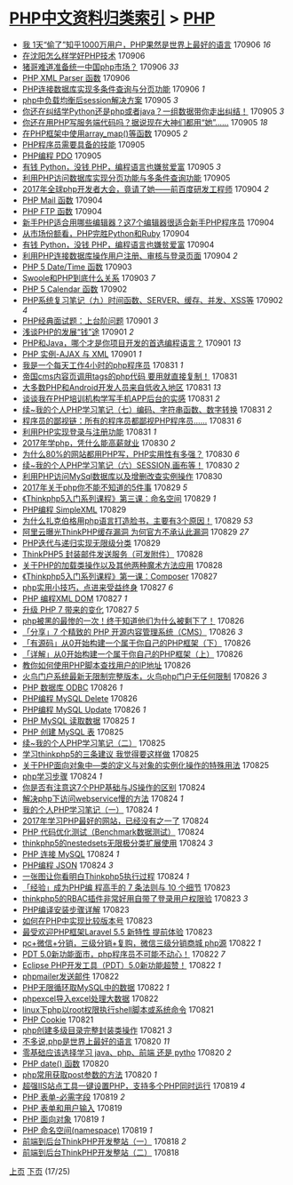 [PHP中文资料归类索引](../README.md) > [PHP](PHP.md)
====
- [我 1天“偷了”知乎1000万用户，PHP果然是世界上最好的语言](http://jkwz.applinzi.com/ittc/7010291973314053137.html#%E6%88%91+1%E5%A4%A9%E2%80%9C%E5%81%B7%E4%BA%86%E2%80%9D%E7%9F%A5%E4%B9%8E1000%E4%B8%87%E7%94%A8%E6%88%B7%EF%BC%8CPHP%E6%9E%9C%E7%84%B6%E6%98%AF%E4%B8%96%E7%95%8C%E4%B8%8A%E6%9C%80%E5%A5%BD%E7%9A%84%E8%AF%AD%E8%A8%80) 170906 *16* 
- [在沈阳怎么样学好PHP技术](http://jkwz.applinzi.com/ittc/7010190063349269520.html#%E5%9C%A8%E6%B2%88%E9%98%B3%E6%80%8E%E4%B9%88%E6%A0%B7%E5%AD%A6%E5%A5%BDPHP%E6%8A%80%E6%9C%AF) 170906  
- [猪哥难道准备统一中国php市场？](http://jkwz.applinzi.com/ittc/7010138411397284880.html#%E7%8C%AA%E5%93%A5%E9%9A%BE%E9%81%93%E5%87%86%E5%A4%87%E7%BB%9F%E4%B8%80%E4%B8%AD%E5%9B%BDphp%E5%B8%82%E5%9C%BA%EF%BC%9F) 170906 *33* 
- [PHP XML Parser 函数](http://jkwz.applinzi.com/ittc/7010121868957451280.html#PHP+XML+Parser+%E5%87%BD%E6%95%B0) 170906  
- [PHP连接数据库实现多条件查询与分页功能](http://jkwz.applinzi.com/ittc/7010115902765532177.html#PHP%E8%BF%9E%E6%8E%A5%E6%95%B0%E6%8D%AE%E5%BA%93%E5%AE%9E%E7%8E%B0%E5%A4%9A%E6%9D%A1%E4%BB%B6%E6%9F%A5%E8%AF%A2%E4%B8%8E%E5%88%86%E9%A1%B5%E5%8A%9F%E8%83%BD) 170906 *1* 
- [php中负载均衡后session解决方案](http://jkwz.applinzi.com/ittc/7009888198313116689.html#php%E4%B8%AD%E8%B4%9F%E8%BD%BD%E5%9D%87%E8%A1%A1%E5%90%8Esession%E8%A7%A3%E5%86%B3%E6%96%B9%E6%A1%88) 170905 *3* 
- [你还在纠结学Python还是php或者java？一组数据带你走出纠结！](http://jkwz.applinzi.com/ittc/7009899586091746321.html#%E4%BD%A0%E8%BF%98%E5%9C%A8%E7%BA%A0%E7%BB%93%E5%AD%A6Python%E8%BF%98%E6%98%AFphp%E6%88%96%E8%80%85java%EF%BC%9F%E4%B8%80%E7%BB%84%E6%95%B0%E6%8D%AE%E5%B8%A6%E4%BD%A0%E8%B5%B0%E5%87%BA%E7%BA%A0%E7%BB%93%EF%BC%81) 170905 *3* 
- [你还在用PHP写服务端代码吗？据说现在大神们都用“她”……](http://jkwz.applinzi.com/ittc/7009863907106358289.html#%E4%BD%A0%E8%BF%98%E5%9C%A8%E7%94%A8PHP%E5%86%99%E6%9C%8D%E5%8A%A1%E7%AB%AF%E4%BB%A3%E7%A0%81%E5%90%97%EF%BC%9F%E6%8D%AE%E8%AF%B4%E7%8E%B0%E5%9C%A8%E5%A4%A7%E7%A5%9E%E4%BB%AC%E9%83%BD%E7%94%A8%E2%80%9C%E5%A5%B9%E2%80%9D%E2%80%A6%E2%80%A6) 170905 *18* 
- [在PHP框架中使用array_map()等函数](http://jkwz.applinzi.com/ittc/7009851020937790481.html#%E5%9C%A8PHP%E6%A1%86%E6%9E%B6%E4%B8%AD%E4%BD%BF%E7%94%A8array_map%28%29%E7%AD%89%E5%87%BD%E6%95%B0) 170905 *2* 
- [PHP程序员需要具备的技能](http://jkwz.applinzi.com/ittc/7009830176136102928.html#PHP%E7%A8%8B%E5%BA%8F%E5%91%98%E9%9C%80%E8%A6%81%E5%85%B7%E5%A4%87%E7%9A%84%E6%8A%80%E8%83%BD) 170905  
- [PHP编程 PDO](http://jkwz.applinzi.com/ittc/7009763753816753168.html#PHP%E7%BC%96%E7%A8%8B+PDO) 170905  
- [有钱 Python，没钱 PHP，编程语言也嫌贫爱富](http://jkwz.applinzi.com/ittc/7009754107106296848.html#%E6%9C%89%E9%92%B1+Python%EF%BC%8C%E6%B2%A1%E9%92%B1+PHP%EF%BC%8C%E7%BC%96%E7%A8%8B%E8%AF%AD%E8%A8%80%E4%B9%9F%E5%AB%8C%E8%B4%AB%E7%88%B1%E5%AF%8C) 170905 *3* 
- [利用PHP访问数据库实现分页功能与多条件查询功能](http://jkwz.applinzi.com/ittc/7009741986977022993.html#%E5%88%A9%E7%94%A8PHP%E8%AE%BF%E9%97%AE%E6%95%B0%E6%8D%AE%E5%BA%93%E5%AE%9E%E7%8E%B0%E5%88%86%E9%A1%B5%E5%8A%9F%E8%83%BD%E4%B8%8E%E5%A4%9A%E6%9D%A1%E4%BB%B6%E6%9F%A5%E8%AF%A2%E5%8A%9F%E8%83%BD) 170905  
- [2017年全球php开发者大会，竟请了她——前百度研发工程师](http://jkwz.applinzi.com/ittc/7009546571220517904.html#2017%E5%B9%B4%E5%85%A8%E7%90%83php%E5%BC%80%E5%8F%91%E8%80%85%E5%A4%A7%E4%BC%9A%EF%BC%8C%E7%AB%9F%E8%AF%B7%E4%BA%86%E5%A5%B9%E2%80%94%E2%80%94%E5%89%8D%E7%99%BE%E5%BA%A6%E7%A0%94%E5%8F%91%E5%B7%A5%E7%A8%8B%E5%B8%88) 170904 *2* 
- [PHP Mail 函数](http://jkwz.applinzi.com/ittc/7009422557638558737.html#PHP+Mail+%E5%87%BD%E6%95%B0) 170904  
- [PHP FTP 函数](http://jkwz.applinzi.com/ittc/7009419808335201296.html#PHP+FTP+%E5%87%BD%E6%95%B0) 170904  
- [新手PHP适合用哪些编辑器？这7个编辑器很适合新手PHP程序员](http://jkwz.applinzi.com/ittc/7009417574432113680.html#%E6%96%B0%E6%89%8BPHP%E9%80%82%E5%90%88%E7%94%A8%E5%93%AA%E4%BA%9B%E7%BC%96%E8%BE%91%E5%99%A8%EF%BC%9F%E8%BF%997%E4%B8%AA%E7%BC%96%E8%BE%91%E5%99%A8%E5%BE%88%E9%80%82%E5%90%88%E6%96%B0%E6%89%8BPHP%E7%A8%8B%E5%BA%8F%E5%91%98) 170904  
- [从市场份额看，PHP完胜Python和Ruby](http://jkwz.applinzi.com/ittc/7009403417120998417.html#%E4%BB%8E%E5%B8%82%E5%9C%BA%E4%BB%BD%E9%A2%9D%E7%9C%8B%EF%BC%8CPHP%E5%AE%8C%E8%83%9CPython%E5%92%8CRuby) 170904  
- [有钱 Python，没钱 PHP，编程语言也嫌贫爱富](http://jkwz.applinzi.com/ittc/7009395879222707216.html#%E6%9C%89%E9%92%B1+Python%EF%BC%8C%E6%B2%A1%E9%92%B1+PHP%EF%BC%8C%E7%BC%96%E7%A8%8B%E8%AF%AD%E8%A8%80%E4%B9%9F%E5%AB%8C%E8%B4%AB%E7%88%B1%E5%AF%8C) 170904  
- [利用PHP连接数据库操作用户注册、审核与登录页面](http://jkwz.applinzi.com/ittc/7009377797259412497.html#%E5%88%A9%E7%94%A8PHP%E8%BF%9E%E6%8E%A5%E6%95%B0%E6%8D%AE%E5%BA%93%E6%93%8D%E4%BD%9C%E7%94%A8%E6%88%B7%E6%B3%A8%E5%86%8C%E3%80%81%E5%AE%A1%E6%A0%B8%E4%B8%8E%E7%99%BB%E5%BD%95%E9%A1%B5%E9%9D%A2) 170904 *2* 
- [PHP 5 Date/Time 函数](http://jkwz.applinzi.com/ittc/7009055522534474768.html#PHP+5+Date%2FTime+%E5%87%BD%E6%95%B0) 170903  
- [Swoole和PHP到底什么关系](http://jkwz.applinzi.com/ittc/7009003834880558097.html#Swoole%E5%92%8CPHP%E5%88%B0%E5%BA%95%E4%BB%80%E4%B9%88%E5%85%B3%E7%B3%BB) 170903 *7* 
- [PHP 5 Calendar 函数](http://jkwz.applinzi.com/ittc/7008821629046752273.html#PHP+5+Calendar+%E5%87%BD%E6%95%B0) 170902  
- [PHP系统复习笔记（九）时间函数、SERVER、缓存、并发、XSS等](http://jkwz.applinzi.com/ittc/7008669577251390480.html#PHP%E7%B3%BB%E7%BB%9F%E5%A4%8D%E4%B9%A0%E7%AC%94%E8%AE%B0%EF%BC%88%E4%B9%9D%EF%BC%89%E6%97%B6%E9%97%B4%E5%87%BD%E6%95%B0%E3%80%81SERVER%E3%80%81%E7%BC%93%E5%AD%98%E3%80%81%E5%B9%B6%E5%8F%91%E3%80%81XSS%E7%AD%89) 170902 *4* 
- [PHP经典面试题：上台阶问题](http://jkwz.applinzi.com/ittc/7008341844621263889.html#PHP%E7%BB%8F%E5%85%B8%E9%9D%A2%E8%AF%95%E9%A2%98%EF%BC%9A%E4%B8%8A%E5%8F%B0%E9%98%B6%E9%97%AE%E9%A2%98) 170901 *3* 
- [浅谈PHP的发展“钱”途](http://jkwz.applinzi.com/ittc/7008359713442628625.html#%E6%B5%85%E8%B0%88PHP%E7%9A%84%E5%8F%91%E5%B1%95%E2%80%9C%E9%92%B1%E2%80%9D%E9%80%94) 170901 *2* 
- [PHP和Java，哪个才是你项目开发的首选编程语言？](http://jkwz.applinzi.com/ittc/7008318022748734480.html#PHP%E5%92%8CJava%EF%BC%8C%E5%93%AA%E4%B8%AA%E6%89%8D%E6%98%AF%E4%BD%A0%E9%A1%B9%E7%9B%AE%E5%BC%80%E5%8F%91%E7%9A%84%E9%A6%96%E9%80%89%E7%BC%96%E7%A8%8B%E8%AF%AD%E8%A8%80%EF%BC%9F) 170901 *13* 
- [PHP 实例-AJAX 与 XML](http://jkwz.applinzi.com/ittc/7008286162689721360.html#PHP+%E5%AE%9E%E4%BE%8B-AJAX+%E4%B8%8E+XML) 170901 *1* 
- [我是一个每天工作4小时的php程序员](http://jkwz.applinzi.com/ittc/7008067988631323665.html#%E6%88%91%E6%98%AF%E4%B8%80%E4%B8%AA%E6%AF%8F%E5%A4%A9%E5%B7%A5%E4%BD%9C4%E5%B0%8F%E6%97%B6%E7%9A%84php%E7%A8%8B%E5%BA%8F%E5%91%98) 170831 *1* 
- [帝国cms内容页调用tags的php代码 要用就直接复制！](http://jkwz.applinzi.com/ittc/7008054798262469648.html#%E5%B8%9D%E5%9B%BDcms%E5%86%85%E5%AE%B9%E9%A1%B5%E8%B0%83%E7%94%A8tags%E7%9A%84php%E4%BB%A3%E7%A0%81+%E8%A6%81%E7%94%A8%E5%B0%B1%E7%9B%B4%E6%8E%A5%E5%A4%8D%E5%88%B6%EF%BC%81) 170831  
- [大多数PHP和Android开发人员来自低收入地区](http://jkwz.applinzi.com/ittc/7008025439375983632.html#%E5%A4%A7%E5%A4%9A%E6%95%B0PHP%E5%92%8CAndroid%E5%BC%80%E5%8F%91%E4%BA%BA%E5%91%98%E6%9D%A5%E8%87%AA%E4%BD%8E%E6%94%B6%E5%85%A5%E5%9C%B0%E5%8C%BA) 170831 *13* 
- [谈谈我在PHP培训机构学写手机APP后台的实感](http://jkwz.applinzi.com/ittc/7007978625662714897.html#%E8%B0%88%E8%B0%88%E6%88%91%E5%9C%A8PHP%E5%9F%B9%E8%AE%AD%E6%9C%BA%E6%9E%84%E5%AD%A6%E5%86%99%E6%89%8B%E6%9C%BAAPP%E5%90%8E%E5%8F%B0%E7%9A%84%E5%AE%9E%E6%84%9F) 170831 *2* 
- [续~我的个人PHP学习笔记（七）编码、字符串函数、数字转换](http://jkwz.applinzi.com/ittc/7007943445342323728.html#%E7%BB%AD%7E%E6%88%91%E7%9A%84%E4%B8%AA%E4%BA%BAPHP%E5%AD%A6%E4%B9%A0%E7%AC%94%E8%AE%B0%EF%BC%88%E4%B8%83%EF%BC%89%E7%BC%96%E7%A0%81%E3%80%81%E5%AD%97%E7%AC%A6%E4%B8%B2%E5%87%BD%E6%95%B0%E3%80%81%E6%95%B0%E5%AD%97%E8%BD%AC%E6%8D%A2) 170831 *2* 
- [程序员的鄙视链：所有的程序员都鄙视PHP程序员……](http://jkwz.applinzi.com/ittc/7007898545263477777.html#%E7%A8%8B%E5%BA%8F%E5%91%98%E7%9A%84%E9%84%99%E8%A7%86%E9%93%BE%EF%BC%9A%E6%89%80%E6%9C%89%E7%9A%84%E7%A8%8B%E5%BA%8F%E5%91%98%E9%83%BD%E9%84%99%E8%A7%86PHP%E7%A8%8B%E5%BA%8F%E5%91%98%E2%80%A6%E2%80%A6) 170831 *6* 
- [利用PHP实现登录与注册功能](http://jkwz.applinzi.com/ittc/7007885921322796048.html#%E5%88%A9%E7%94%A8PHP%E5%AE%9E%E7%8E%B0%E7%99%BB%E5%BD%95%E4%B8%8E%E6%B3%A8%E5%86%8C%E5%8A%9F%E8%83%BD) 170831 *1* 
- [2017年学php，凭什么能高薪就业](http://jkwz.applinzi.com/ittc/7007737476276552721.html#2017%E5%B9%B4%E5%AD%A6php%EF%BC%8C%E5%87%AD%E4%BB%80%E4%B9%88%E8%83%BD%E9%AB%98%E8%96%AA%E5%B0%B1%E4%B8%9A) 170830 *2* 
- [为什么80%的网站都用PHP写，PHP实用性有多强？](http://jkwz.applinzi.com/ittc/7007542741956035601.html#%E4%B8%BA%E4%BB%80%E4%B9%8880%25%E7%9A%84%E7%BD%91%E7%AB%99%E9%83%BD%E7%94%A8PHP%E5%86%99%EF%BC%8CPHP%E5%AE%9E%E7%94%A8%E6%80%A7%E6%9C%89%E5%A4%9A%E5%BC%BA%EF%BC%9F) 170830 *6* 
- [续~我的个人PHP学习笔记（六）SESSION,画布等！](http://jkwz.applinzi.com/ittc/7007531173100913680.html#%E7%BB%AD%7E%E6%88%91%E7%9A%84%E4%B8%AA%E4%BA%BAPHP%E5%AD%A6%E4%B9%A0%E7%AC%94%E8%AE%B0%EF%BC%88%E5%85%AD%EF%BC%89SESSION%2C%E7%94%BB%E5%B8%83%E7%AD%89%EF%BC%81) 170830 *2* 
- [利用PHP访问MySql数据库以及增删改查实例操作](http://jkwz.applinzi.com/ittc/7007517390420837393.html#%E5%88%A9%E7%94%A8PHP%E8%AE%BF%E9%97%AEMySql%E6%95%B0%E6%8D%AE%E5%BA%93%E4%BB%A5%E5%8F%8A%E5%A2%9E%E5%88%A0%E6%94%B9%E6%9F%A5%E5%AE%9E%E4%BE%8B%E6%93%8D%E4%BD%9C) 170830  
- [2017年关于php你不能不知道的5件事](http://jkwz.applinzi.com/ittc/7007373639765459985.html#2017%E5%B9%B4%E5%85%B3%E4%BA%8Ephp%E4%BD%A0%E4%B8%8D%E8%83%BD%E4%B8%8D%E7%9F%A5%E9%81%93%E7%9A%845%E4%BB%B6%E4%BA%8B) 170829 *5* 
- [《Thinkphp5入门系列课程》第三课：命名空间](http://jkwz.applinzi.com/ittc/7007347055180383249.html#%E3%80%8AThinkphp5%E5%85%A5%E9%97%A8%E7%B3%BB%E5%88%97%E8%AF%BE%E7%A8%8B%E3%80%8B%E7%AC%AC%E4%B8%89%E8%AF%BE%EF%BC%9A%E5%91%BD%E5%90%8D%E7%A9%BA%E9%97%B4) 170829 *1* 
- [PHP编程 SimpleXML](http://jkwz.applinzi.com/ittc/7007313873164829712.html#PHP%E7%BC%96%E7%A8%8B+SimpleXML) 170829  
- [为什么扎克伯格用php语言打造脸书，主要有3个原因！](http://jkwz.applinzi.com/ittc/7007293143811359761.html#%E4%B8%BA%E4%BB%80%E4%B9%88%E6%89%8E%E5%85%8B%E4%BC%AF%E6%A0%BC%E7%94%A8php%E8%AF%AD%E8%A8%80%E6%89%93%E9%80%A0%E8%84%B8%E4%B9%A6%EF%BC%8C%E4%B8%BB%E8%A6%81%E6%9C%893%E4%B8%AA%E5%8E%9F%E5%9B%A0%EF%BC%81) 170829 *53* 
- [阿里云曝光ThinkPHP缓存漏洞 为何官方不承认此漏洞](http://jkwz.applinzi.com/ittc/7007184624844014609.html#%E9%98%BF%E9%87%8C%E4%BA%91%E6%9B%9D%E5%85%89ThinkPHP%E7%BC%93%E5%AD%98%E6%BC%8F%E6%B4%9E+%E4%B8%BA%E4%BD%95%E5%AE%98%E6%96%B9%E4%B8%8D%E6%89%BF%E8%AE%A4%E6%AD%A4%E6%BC%8F%E6%B4%9E) 170829 *27* 
- [PHP迭代与递归实现无限级分类](http://jkwz.applinzi.com/ittc/7007179687498089488.html#PHP%E8%BF%AD%E4%BB%A3%E4%B8%8E%E9%80%92%E5%BD%92%E5%AE%9E%E7%8E%B0%E6%97%A0%E9%99%90%E7%BA%A7%E5%88%86%E7%B1%BB) 170829  
- [ThinkPHP5 封装邮件发送服务（可发附件）](http://jkwz.applinzi.com/ittc/7006778372452254736.html#ThinkPHP5+%E5%B0%81%E8%A3%85%E9%82%AE%E4%BB%B6%E5%8F%91%E9%80%81%E6%9C%8D%E5%8A%A1%EF%BC%88%E5%8F%AF%E5%8F%91%E9%99%84%E4%BB%B6%EF%BC%89) 170828  
- [关于PHP的加载类操作以及其他两种魔术方法应用](http://jkwz.applinzi.com/ittc/7006777066543121425.html#%E5%85%B3%E4%BA%8EPHP%E7%9A%84%E5%8A%A0%E8%BD%BD%E7%B1%BB%E6%93%8D%E4%BD%9C%E4%BB%A5%E5%8F%8A%E5%85%B6%E4%BB%96%E4%B8%A4%E7%A7%8D%E9%AD%94%E6%9C%AF%E6%96%B9%E6%B3%95%E5%BA%94%E7%94%A8) 170828  
- [《Thinkphp5入门系列课程》第一课：Composer](http://jkwz.applinzi.com/ittc/7006612725864858640.html#%E3%80%8AThinkphp5%E5%85%A5%E9%97%A8%E7%B3%BB%E5%88%97%E8%AF%BE%E7%A8%8B%E3%80%8B%E7%AC%AC%E4%B8%80%E8%AF%BE%EF%BC%9AComposer) 170827  
- [php实用小技巧，点进来受益终身](http://jkwz.applinzi.com/ittc/7006607872237241360.html#php%E5%AE%9E%E7%94%A8%E5%B0%8F%E6%8A%80%E5%B7%A7%EF%BC%8C%E7%82%B9%E8%BF%9B%E6%9D%A5%E5%8F%97%E7%9B%8A%E7%BB%88%E8%BA%AB) 170827 *6* 
- [PHP 编程XML DOM](http://jkwz.applinzi.com/ittc/7006470212885677073.html#PHP+%E7%BC%96%E7%A8%8BXML+DOM) 170827 *1* 
- [升级 PHP 7 带来的变化](http://jkwz.applinzi.com/ittc/7006405603004777488.html#%E5%8D%87%E7%BA%A7+PHP+7+%E5%B8%A6%E6%9D%A5%E7%9A%84%E5%8F%98%E5%8C%96) 170827 *5* 
- [php被黑的最惨的一次！终于知道他们为什么被剩下了！](http://jkwz.applinzi.com/ittc/7006245695336743953.html#php%E8%A2%AB%E9%BB%91%E7%9A%84%E6%9C%80%E6%83%A8%E7%9A%84%E4%B8%80%E6%AC%A1%EF%BC%81%E7%BB%88%E4%BA%8E%E7%9F%A5%E9%81%93%E4%BB%96%E4%BB%AC%E4%B8%BA%E4%BB%80%E4%B9%88%E8%A2%AB%E5%89%A9%E4%B8%8B%E4%BA%86%EF%BC%81) 170826  
- [「分享」7 个精致的 PHP 开源内容管理系统（CMS）](http://jkwz.applinzi.com/ittc/7006239953414259728.html#%E3%80%8C%E5%88%86%E4%BA%AB%E3%80%8D7+%E4%B8%AA%E7%B2%BE%E8%87%B4%E7%9A%84+PHP+%E5%BC%80%E6%BA%90%E5%86%85%E5%AE%B9%E7%AE%A1%E7%90%86%E7%B3%BB%E7%BB%9F%EF%BC%88CMS%EF%BC%89) 170826 *3* 
- [「有源码」从0开始构建一个属于你自己的PHP框架（下）](http://jkwz.applinzi.com/ittc/7006180590335034385.html#%E3%80%8C%E6%9C%89%E6%BA%90%E7%A0%81%E3%80%8D%E4%BB%8E0%E5%BC%80%E5%A7%8B%E6%9E%84%E5%BB%BA%E4%B8%80%E4%B8%AA%E5%B1%9E%E4%BA%8E%E4%BD%A0%E8%87%AA%E5%B7%B1%E7%9A%84PHP%E6%A1%86%E6%9E%B6%EF%BC%88%E4%B8%8B%EF%BC%89) 170826  
- [「详解」从0开始构建一个属于你自己的PHP框架（上）](http://jkwz.applinzi.com/ittc/7006136656334423057.html#%E3%80%8C%E8%AF%A6%E8%A7%A3%E3%80%8D%E4%BB%8E0%E5%BC%80%E5%A7%8B%E6%9E%84%E5%BB%BA%E4%B8%80%E4%B8%AA%E5%B1%9E%E4%BA%8E%E4%BD%A0%E8%87%AA%E5%B7%B1%E7%9A%84PHP%E6%A1%86%E6%9E%B6%EF%BC%88%E4%B8%8A%EF%BC%89) 170826  
- [教你如何使用PHP脚本查找用户的IP地址](http://jkwz.applinzi.com/ittc/7006156281747080209.html#%E6%95%99%E4%BD%A0%E5%A6%82%E4%BD%95%E4%BD%BF%E7%94%A8PHP%E8%84%9A%E6%9C%AC%E6%9F%A5%E6%89%BE%E7%94%A8%E6%88%B7%E7%9A%84IP%E5%9C%B0%E5%9D%80) 170826  
- [火鸟门户系统最新无限制完整版本，火鸟php门户无任何限制](http://jkwz.applinzi.com/ittc/7006127080717419537.html#%E7%81%AB%E9%B8%9F%E9%97%A8%E6%88%B7%E7%B3%BB%E7%BB%9F%E6%9C%80%E6%96%B0%E6%97%A0%E9%99%90%E5%88%B6%E5%AE%8C%E6%95%B4%E7%89%88%E6%9C%AC%EF%BC%8C%E7%81%AB%E9%B8%9Fphp%E9%97%A8%E6%88%B7%E6%97%A0%E4%BB%BB%E4%BD%95%E9%99%90%E5%88%B6) 170826 *3* 
- [PHP 数据库 ODBC](http://jkwz.applinzi.com/ittc/7006101152981320721.html#PHP+%E6%95%B0%E6%8D%AE%E5%BA%93+ODBC) 170826 *1* 
- [PHP编程 MySQL Delete](http://jkwz.applinzi.com/ittc/7006100549873959952.html#PHP%E7%BC%96%E7%A8%8B+MySQL+Delete) 170826  
- [PHP编程 MySQL Update](http://jkwz.applinzi.com/ittc/7006099223865721873.html#PHP%E7%BC%96%E7%A8%8B+MySQL+Update) 170826 *1* 
- [PHP MySQL 读取数据](http://jkwz.applinzi.com/ittc/7005862367492310033.html#PHP+MySQL+%E8%AF%BB%E5%8F%96%E6%95%B0%E6%8D%AE) 170825 *1* 
- [PHP 创建 MySQL 表](http://jkwz.applinzi.com/ittc/7005859698761532432.html#PHP+%E5%88%9B%E5%BB%BA+MySQL+%E8%A1%A8) 170825  
- [续~我的个人PHP学习笔记（二）](http://jkwz.applinzi.com/ittc/7005677380532962321.html#%E7%BB%AD%7E%E6%88%91%E7%9A%84%E4%B8%AA%E4%BA%BAPHP%E5%AD%A6%E4%B9%A0%E7%AC%94%E8%AE%B0%EF%BC%88%E4%BA%8C%EF%BC%89) 170825  
- [学习thinkphp5的三条建议 我觉得要这样做](http://jkwz.applinzi.com/ittc/7005674119260275729.html#%E5%AD%A6%E4%B9%A0thinkphp5%E7%9A%84%E4%B8%89%E6%9D%A1%E5%BB%BA%E8%AE%AE+%E6%88%91%E8%A7%89%E5%BE%97%E8%A6%81%E8%BF%99%E6%A0%B7%E5%81%9A) 170825  
- [关于PHP面向对象中—类的定义与对象的实例化操作的特殊用法](http://jkwz.applinzi.com/ittc/7005670777654084625.html#%E5%85%B3%E4%BA%8EPHP%E9%9D%A2%E5%90%91%E5%AF%B9%E8%B1%A1%E4%B8%AD%E2%80%94%E7%B1%BB%E7%9A%84%E5%AE%9A%E4%B9%89%E4%B8%8E%E5%AF%B9%E8%B1%A1%E7%9A%84%E5%AE%9E%E4%BE%8B%E5%8C%96%E6%93%8D%E4%BD%9C%E7%9A%84%E7%89%B9%E6%AE%8A%E7%94%A8%E6%B3%95) 170825  
- [php学习步骤](http://jkwz.applinzi.com/ittc/7005427088742679569.html#php%E5%AD%A6%E4%B9%A0%E6%AD%A5%E9%AA%A4) 170824 *1* 
- [你是否有注意这7个PHP基础与JS操作的区别](http://jkwz.applinzi.com/ittc/7005396785047274512.html#%E4%BD%A0%E6%98%AF%E5%90%A6%E6%9C%89%E6%B3%A8%E6%84%8F%E8%BF%997%E4%B8%AAPHP%E5%9F%BA%E7%A1%80%E4%B8%8EJS%E6%93%8D%E4%BD%9C%E7%9A%84%E5%8C%BA%E5%88%AB) 170824  
- [解决php下访问webservice慢的方法](http://jkwz.applinzi.com/ittc/7005278079126340624.html#%E8%A7%A3%E5%86%B3php%E4%B8%8B%E8%AE%BF%E9%97%AEwebservice%E6%85%A2%E7%9A%84%E6%96%B9%E6%B3%95) 170824 *1* 
- [我的个人PHP学习笔记（一）](http://jkwz.applinzi.com/ittc/7005050494064788496.html#%E6%88%91%E7%9A%84%E4%B8%AA%E4%BA%BAPHP%E5%AD%A6%E4%B9%A0%E7%AC%94%E8%AE%B0%EF%BC%88%E4%B8%80%EF%BC%89) 170824 *1* 
- [2017年学习PHP最好的网站，已经没有之一了](http://jkwz.applinzi.com/ittc/7005322047826428945.html#2017%E5%B9%B4%E5%AD%A6%E4%B9%A0PHP%E6%9C%80%E5%A5%BD%E7%9A%84%E7%BD%91%E7%AB%99%EF%BC%8C%E5%B7%B2%E7%BB%8F%E6%B2%A1%E6%9C%89%E4%B9%8B%E4%B8%80%E4%BA%86) 170824  
- [PHP 代码优化测试（Benchmark数据测试）](http://jkwz.applinzi.com/ittc/7005314095287632913.html#PHP+%E4%BB%A3%E7%A0%81%E4%BC%98%E5%8C%96%E6%B5%8B%E8%AF%95%EF%BC%88Benchmark%E6%95%B0%E6%8D%AE%E6%B5%8B%E8%AF%95%EF%BC%89) 170824  
- [thinkphp5的nestedsets无限极分类扩展使用](http://jkwz.applinzi.com/ittc/7005301198331315217.html#thinkphp5%E7%9A%84nestedsets%E6%97%A0%E9%99%90%E6%9E%81%E5%88%86%E7%B1%BB%E6%89%A9%E5%B1%95%E4%BD%BF%E7%94%A8) 170824 *3* 
- [PHP 连接 MySQL](http://jkwz.applinzi.com/ittc/7005277720710480913.html#PHP+%E8%BF%9E%E6%8E%A5+MySQL) 170824 *1* 
- [PHP编程 JSON](http://jkwz.applinzi.com/ittc/7005276060357493776.html#PHP%E7%BC%96%E7%A8%8B+JSON) 170824 *3* 
- [一张图让你看明白Thinkphp5执行过程](http://jkwz.applinzi.com/ittc/7004977107732792336.html#%E4%B8%80%E5%BC%A0%E5%9B%BE%E8%AE%A9%E4%BD%A0%E7%9C%8B%E6%98%8E%E7%99%BDThinkphp5%E6%89%A7%E8%A1%8C%E8%BF%87%E7%A8%8B) 170824 *1* 
- [「经验」成为PHP编 程高手的 7 条法则与 10 个细节](http://jkwz.applinzi.com/ittc/7005031000416191505.html#%E3%80%8C%E7%BB%8F%E9%AA%8C%E3%80%8D%E6%88%90%E4%B8%BAPHP%E7%BC%96+%E7%A8%8B%E9%AB%98%E6%89%8B%E7%9A%84+7+%E6%9D%A1%E6%B3%95%E5%88%99%E4%B8%8E+10+%E4%B8%AA%E7%BB%86%E8%8A%82) 170823  
- [thinkphp5的RBAC插件非常好用自带了登录用户权限验](http://jkwz.applinzi.com/ittc/7005001284451845137.html#thinkphp5%E7%9A%84RBAC%E6%8F%92%E4%BB%B6%E9%9D%9E%E5%B8%B8%E5%A5%BD%E7%94%A8%E8%87%AA%E5%B8%A6%E4%BA%86%E7%99%BB%E5%BD%95%E7%94%A8%E6%88%B7%E6%9D%83%E9%99%90%E9%AA%8C) 170823 *3* 
- [PHP编译安装步骤详解](http://jkwz.applinzi.com/ittc/7004977852444050449.html#PHP%E7%BC%96%E8%AF%91%E5%AE%89%E8%A3%85%E6%AD%A5%E9%AA%A4%E8%AF%A6%E8%A7%A3) 170823  
- [如何在PHP中实现比较版本号](http://jkwz.applinzi.com/ittc/7004960108461949969.html#%E5%A6%82%E4%BD%95%E5%9C%A8PHP%E4%B8%AD%E5%AE%9E%E7%8E%B0%E6%AF%94%E8%BE%83%E7%89%88%E6%9C%AC%E5%8F%B7) 170823  
- [最受欢迎PHP框架Laravel 5.5 新特性 提前体验](http://jkwz.applinzi.com/ittc/7004938624079234064.html#%E6%9C%80%E5%8F%97%E6%AC%A2%E8%BF%8EPHP%E6%A1%86%E6%9E%B6Laravel+5.5+%E6%96%B0%E7%89%B9%E6%80%A7+%E6%8F%90%E5%89%8D%E4%BD%93%E9%AA%8C) 170823  
- [pc+微信+分销，三级分销+复购，微信三级分销商城 php源](http://jkwz.applinzi.com/ittc/7004685443285910545.html#pc%2B%E5%BE%AE%E4%BF%A1%2B%E5%88%86%E9%94%80%EF%BC%8C%E4%B8%89%E7%BA%A7%E5%88%86%E9%94%80%2B%E5%A4%8D%E8%B4%AD%EF%BC%8C%E5%BE%AE%E4%BF%A1%E4%B8%89%E7%BA%A7%E5%88%86%E9%94%80%E5%95%86%E5%9F%8E+php%E6%BA%90) 170822 *1* 
- [PDT 5.0新功能面市，php程序员不可能不动心！](http://jkwz.applinzi.com/ittc/7004657314492318737.html#PDT+5.0%E6%96%B0%E5%8A%9F%E8%83%BD%E9%9D%A2%E5%B8%82%EF%BC%8Cphp%E7%A8%8B%E5%BA%8F%E5%91%98%E4%B8%8D%E5%8F%AF%E8%83%BD%E4%B8%8D%E5%8A%A8%E5%BF%83%EF%BC%81) 170822 *7* 
- [Eclipse PHP开发工具（PDT）5.0新功能超赞！](http://jkwz.applinzi.com/ittc/7004657314362295312.html#Eclipse+PHP%E5%BC%80%E5%8F%91%E5%B7%A5%E5%85%B7%EF%BC%88PDT%EF%BC%895.0%E6%96%B0%E5%8A%9F%E8%83%BD%E8%B6%85%E8%B5%9E%EF%BC%81) 170822 *1* 
- [phpmailer发送邮件](http://jkwz.applinzi.com/ittc/7004616392572404752.html#phpmailer%E5%8F%91%E9%80%81%E9%82%AE%E4%BB%B6) 170822  
- [PHP无限循环取MySQL中的数据](http://jkwz.applinzi.com/ittc/7004579962592691216.html#PHP%E6%97%A0%E9%99%90%E5%BE%AA%E7%8E%AF%E5%8F%96MySQL%E4%B8%AD%E7%9A%84%E6%95%B0%E6%8D%AE) 170822 *1* 
- [phpexcel导入excel处理大数据](http://jkwz.applinzi.com/ittc/7004577322680976401.html#phpexcel%E5%AF%BC%E5%85%A5excel%E5%A4%84%E7%90%86%E5%A4%A7%E6%95%B0%E6%8D%AE) 170822  
- [linux下php以root权限执行shell脚本或系统命令](http://jkwz.applinzi.com/ittc/7004245998090847249.html#linux%E4%B8%8Bphp%E4%BB%A5root%E6%9D%83%E9%99%90%E6%89%A7%E8%A1%8Cshell%E8%84%9A%E6%9C%AC%E6%88%96%E7%B3%BB%E7%BB%9F%E5%91%BD%E4%BB%A4) 170821  
- [PHP Cookie](http://jkwz.applinzi.com/ittc/7004236574508975121.html#PHP+Cookie) 170821  
- [php创建多级目录完整封装类操作](http://jkwz.applinzi.com/ittc/7004193703915422736.html#php%E5%88%9B%E5%BB%BA%E5%A4%9A%E7%BA%A7%E7%9B%AE%E5%BD%95%E5%AE%8C%E6%95%B4%E5%B0%81%E8%A3%85%E7%B1%BB%E6%93%8D%E4%BD%9C) 170821 *3* 
- [不多说,php是世界上最好的语言](http://jkwz.applinzi.com/ittc/7004028035156935697.html#%E4%B8%8D%E5%A4%9A%E8%AF%B4%2Cphp%E6%98%AF%E4%B8%96%E7%95%8C%E4%B8%8A%E6%9C%80%E5%A5%BD%E7%9A%84%E8%AF%AD%E8%A8%80) 170820 *11* 
- [零基础应该选择学习 java、php、前端 还是 pytho](http://jkwz.applinzi.com/ittc/7003976339215090704.html#%E9%9B%B6%E5%9F%BA%E7%A1%80%E5%BA%94%E8%AF%A5%E9%80%89%E6%8B%A9%E5%AD%A6%E4%B9%A0+java%E3%80%81php%E3%80%81%E5%89%8D%E7%AB%AF+%E8%BF%98%E6%98%AF+pytho) 170820 *2* 
- [PHP date() 函数](http://jkwz.applinzi.com/ittc/7003824917114782736.html#PHP+date%28%29+%E5%87%BD%E6%95%B0) 170820  
- [php常用获取post参数的方法](http://jkwz.applinzi.com/ittc/7003643902782080016.html#php%E5%B8%B8%E7%94%A8%E8%8E%B7%E5%8F%96post%E5%8F%82%E6%95%B0%E7%9A%84%E6%96%B9%E6%B3%95) 170820 *1* 
- [超强IIS站点工具一键设置PHP，支持多个PHP同时运行](http://jkwz.applinzi.com/ittc/7003621503982371856.html#%E8%B6%85%E5%BC%BAIIS%E7%AB%99%E7%82%B9%E5%B7%A5%E5%85%B7%E4%B8%80%E9%94%AE%E8%AE%BE%E7%BD%AEPHP%EF%BC%8C%E6%94%AF%E6%8C%81%E5%A4%9A%E4%B8%AAPHP%E5%90%8C%E6%97%B6%E8%BF%90%E8%A1%8C) 170819 *4* 
- [PHP 表单-必需字段](http://jkwz.applinzi.com/ittc/7003471100661728273.html#PHP+%E8%A1%A8%E5%8D%95-%E5%BF%85%E9%9C%80%E5%AD%97%E6%AE%B5) 170819 *2* 
- [PHP 表单和用户输入](http://jkwz.applinzi.com/ittc/7003469502921311249.html#PHP+%E8%A1%A8%E5%8D%95%E5%92%8C%E7%94%A8%E6%88%B7%E8%BE%93%E5%85%A5) 170819  
- [PHP 面向对象](http://jkwz.applinzi.com/ittc/7003467880220591121.html#PHP+%E9%9D%A2%E5%90%91%E5%AF%B9%E8%B1%A1) 170819 *1* 
- [PHP 命名空间(namespace)](http://jkwz.applinzi.com/ittc/7003467216715252753.html#PHP+%E5%91%BD%E5%90%8D%E7%A9%BA%E9%97%B4%28namespace%29) 170819 *1* 
- [前端到后台ThinkPHP开发整站（一）](http://jkwz.applinzi.com/ittc/7003075713312490513.html#%E5%89%8D%E7%AB%AF%E5%88%B0%E5%90%8E%E5%8F%B0ThinkPHP%E5%BC%80%E5%8F%91%E6%95%B4%E7%AB%99%EF%BC%88%E4%B8%80%EF%BC%89) 170818 *2* 
- [前端到后台ThinkPHP开发整站（二）](http://jkwz.applinzi.com/ittc/7003074326537176080.html#%E5%89%8D%E7%AB%AF%E5%88%B0%E5%90%8E%E5%8F%B0ThinkPHP%E5%BC%80%E5%8F%91%E6%95%B4%E7%AB%99%EF%BC%88%E4%BA%8C%EF%BC%89) 170818  


 [上页](PHP18.md) [下页](PHP16.md)          (17/25)